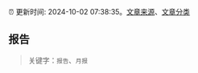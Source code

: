 :alarm_clock: 更新时间: 2024-10-02 07:38:35。[文章来源](/README.md)、[文章分类](/TAGS.md)

## 报告


> 关键字：`报告`、`月报`



